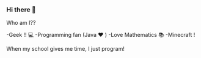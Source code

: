### Hi there 👋

Who am I??

-Geek !! 💻
-Programming fan (Java ❤️ ) 
-Love Mathematics 📚
-Minecraft !

When my school gives me time, I just program!
